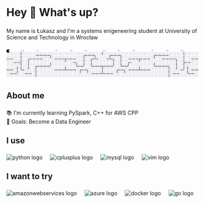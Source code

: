<h1 align="left">Hey 👋 What's up?</h1>

###

<p align="left">My name is Łukasz and I'm a systems enigeneering student at University of Science and Technology in Wrocław</p>

###

<picture>
  <source media="(prefers-color-scheme: dark)" srcset="https://raw.githubusercontent.com/xDDreki/xDDreki/output/pacman-contribution-graph-dark.svg">
  <source media="(prefers-color-scheme: light)" srcset="https://raw.githubusercontent.com/xDDreki/xDDreki/output/pacman-contribution-graph.svg">
  <img alt="pacman contribution graph" src="https://raw.githubusercontent.com/xDDreki/xDDreki/output/pacman-contribution-graph.svg">
</picture>

###

<h2 align="left">About me</h2>

###

<p align="left">📚 I'm currently learning PySpark, C++ for AWS CPP<br>🎯 Goals: Become a Data Engineer</p>

###

<h2 align="left">I use</h2>

###

<div align="left">
  <img src="https://cdn.jsdelivr.net/gh/devicons/devicon/icons/python/python-original.svg" height="40" alt="python logo"  />
  <img width="12" />
  <img src="https://cdn.jsdelivr.net/gh/devicons/devicon/icons/cplusplus/cplusplus-original.svg" height="40" alt="cplusplus logo"  />
  <img width="12" />
  <img src="https://cdn.jsdelivr.net/gh/devicons/devicon/icons/mysql/mysql-original.svg" height="40" alt="mysql logo"  />
  <img width="12" />
  <img src="https://cdn.jsdelivr.net/gh/devicons/devicon/icons/vim/vim-original.svg" height="40" alt="vim logo"  />
</div>

###

<h2 align="left">I want to try</h2>

###

<div align="left">
  <img src="https://cdn.jsdelivr.net/gh/devicons/devicon/icons/amazonwebservices/amazonwebservices-line-wordmark.svg" height="40" alt="amazonwebservices logo"  />
  <img width="12" />
  <img src="https://cdn.jsdelivr.net/gh/devicons/devicon/icons/azure/azure-original.svg" height="40" alt="azure logo"  />
  <img width="12" />
  <img src="https://cdn.jsdelivr.net/gh/devicons/devicon/icons/docker/docker-original.svg" height="40" alt="docker logo"  />
  <img width="12" />
  <img src="https://cdn.jsdelivr.net/gh/devicons/devicon/icons/go/go-original.svg" height="40" alt="go logo"  />
</div>

###

<div align="center">
</div>

###
